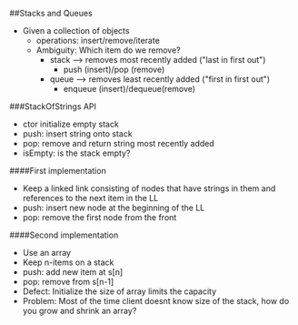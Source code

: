 ##Stacks and Queues
* Given a collection of objects
	* operations: insert/remove/iterate
	* Ambiguity: Which item do we remove?
		* stack --> removes most recently added ("last in first out")
			* push (insert)/pop (remove)
		* queue --> removes least recently added ("first in first out")
			* enqueue (insert)/dequeue(remove)

###StackOfStrings API
* ctor initialize empty stack
* push: insert string onto stack
* pop: remove and return string most recently added
* isEmpty: is the stack empty?

####First implementation
* Keep a linked link consisting of nodes that have strings in them and references to the next item in the LL
* push: insert new node at the beginning of the LL
* pop: remove the first node from the front 

####Second implementation
* Use an array
* Keep n-items on a stack
* push: add new item at s[n]
* pop: remove from s[n-1]
* Defect: Initialize the size of array limits the capacity
* Problem: Most of the time client doesnt know size of the stack, how do you grow and shrink an array?
	